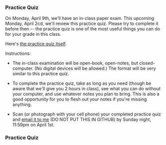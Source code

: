 ### Practice Quiz

On Monday, April 9th, we'll have an in-class paper exam. This upcoming Monday, April 2cd, we'll review this practice quiz. Please try to complete it before then -- the practice quiz is one of the most useful things you can do for your grade in this class.

Here's [the practice quiz itself](practice-quiz.pdf).

Instructions:

- The in-class examination will be open-book, open-notes, but closed-computer. (No digital devices will be allowed.) The format will be very similar to this practice quiz.

- To complete the practice quiz, take as long as you need (though be aware that we'll give you 2 hours in class), see what you can do without your computer, and use whatever notes you plan to bring. This is also a good opportunity for you to flesh out your notes if you're missing anything.

- Scan (or photograph with your cell phone) your completed practice quiz and [email it to me](mailto:cantor@cca.edu) (DO NOT PUT THIS IN GITHUB) by Sunday night, 11:59pm on April 1st.

### Practice Quiz

